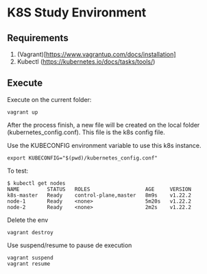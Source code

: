 # K8S Study Environment

## Requirements



1) (Vagrant)[https://www.vagrantup.com/docs/installation]
2) Kubectl (https://kubernetes.io/docs/tasks/tools/)


## Execute

Execute on the current folder:

```
vagrant up
```

After the process finish, a new file will be created on the local folder (kubernetes_config.conf). This file is the k8s config file.

Use the KUBECONFIG environment variable to use this k8s instance.

```
export KUBECONFIG="$(pwd)/kubernetes_config.conf"
```

To test:

```
$ kubectl get nodes
NAME         STATUS   ROLES                  AGE     VERSION
k8s-master   Ready    control-plane,master   8m9s    v1.22.2
node-1       Ready    <none>                 5m20s   v1.22.2
node-2       Ready    <none>                 2m2s    v1.22.2
```

Delete the env

```
vagrant destroy
```

Use suspend/resume to pause de execution

```
vagrant suspend
vagrant resume
```